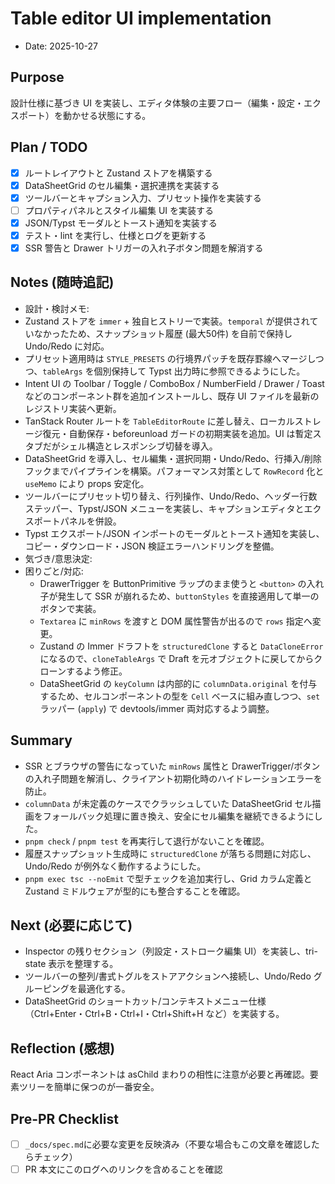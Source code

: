 # Table editor UI implementation

- Date: 2025-10-27

## Purpose

設計仕様に基づき UI を実装し、エディタ体験の主要フロー（編集・設定・エクスポート）を動かせる状態にする。

## Plan / TODO

- [x] ルートレイアウトと Zustand ストアを構築する
- [x] DataSheetGrid のセル編集・選択連携を実装する
- [x] ツールバーとキャプション入力、プリセット操作を実装する
- [ ] プロパティパネルとスタイル編集 UI を実装する
- [x] JSON/Typst モーダルとトースト通知を実装する
- [x] テスト・lint を実行し、仕様とログを更新する
- [x] SSR 警告と Drawer トリガーの入れ子ボタン問題を解消する

## Notes (随時追記)

- 設計・検討メモ:
- Zustand ストアを `immer` + 独自ヒストリーで実装。`temporal` が提供されていなかったため、スナップショット履歴 (最大50件) を自前で保持し Undo/Redo に対応。
- プリセット適用時は `STYLE_PRESETS` の行境界パッチを既存罫線へマージしつつ、`tableArgs` を個別保持して Typst 出力時に参照できるようにした。
- Intent UI の Toolbar / Toggle / ComboBox / NumberField / Drawer / Toast などのコンポーネント群を追加インストールし、既存 UI ファイルを最新のレジストリ実装へ更新。
- TanStack Router ルートを `TableEditorRoute` に差し替え、ローカルストレージ復元・自動保存・beforeunload ガードの初期実装を追加。UI は暫定スタブだがシェル構造とレスポンシブ切替を導入。
- DataSheetGrid を導入し、セル編集・選択同期・Undo/Redo、行挿入/削除フックまでパイプラインを構築。パフォーマンス対策として `RowRecord` 化と `useMemo` により props 安定化。
- ツールバーにプリセット切り替え、行列操作、Undo/Redo、ヘッダー行数ステッパー、Typst/JSON メニューを実装し、キャプションエディタとエクスポートパネルを併設。
- Typst エクスポート/JSON インポートのモーダルとトースト通知を実装し、コピー・ダウンロード・JSON 検証エラーハンドリングを整備。
- 気づき/意思決定:
- 困りごと/対応:
  - DrawerTrigger を ButtonPrimitive ラップのまま使うと `<button>` の入れ子が発生して SSR が崩れるため、`buttonStyles` を直接適用して単一のボタンで実装。
  - `Textarea` に `minRows` を渡すと DOM 属性警告が出るので `rows` 指定へ変更。
  - Zustand の Immer ドラフトを `structuredClone` すると `DataCloneError` になるので、`cloneTableArgs` で Draft を元オブジェクトに戻してからクローンするよう修正。
  - DataSheetGrid の `keyColumn` は内部的に `columnData.original` を付与するため、セルコンポーネントの型を `Cell` ベースに組み直しつつ、`set` ラッパー (`apply`) で devtools/immer 両対応するよう調整。

## Summary

- SSR とブラウザの警告になっていた `minRows` 属性と DrawerTrigger/ボタンの入れ子問題を解消し、クライアント初期化時のハイドレーションエラーを防止。
- `columnData` が未定義のケースでクラッシュしていた DataSheetGrid セル描画をフォールバック処理に置き換え、安全にセル編集を継続できるようにした。
- `pnpm check` / `pnpm test` を再実行して退行がないことを確認。
- 履歴スナップショット生成時に `structuredClone` が落ちる問題に対応し、Undo/Redo が例外なく動作するようにした。
- `pnpm exec tsc --noEmit` で型チェックを追加実行し、Grid カラム定義と Zustand ミドルウェアが型的にも整合することを確認。

## Next (必要に応じて)

- Inspector の残りセクション（列設定・ストローク編集 UI）を実装し、tri-state 表示を整理する。
- ツールバーの整列/書式トグルをストアアクションへ接続し、Undo/Redo グルーピングを最適化する。
- DataSheetGrid のショートカット/コンテキストメニュー仕様（Ctrl+Enter・Ctrl+B・Ctrl+I・Ctrl+Shift+H など）を実装する。

## Reflection (感想)

React Aria コンポーネントは asChild まわりの相性に注意が必要と再確認。要素ツリーを簡単に保つのが一番安全。

## Pre-PR Checklist

- [ ] `_docs/spec.md`に必要な変更を反映済み（不要な場合もこの文章を確認したらチェック）
- [ ] PR 本文にこのログへのリンクを含めることを確認
